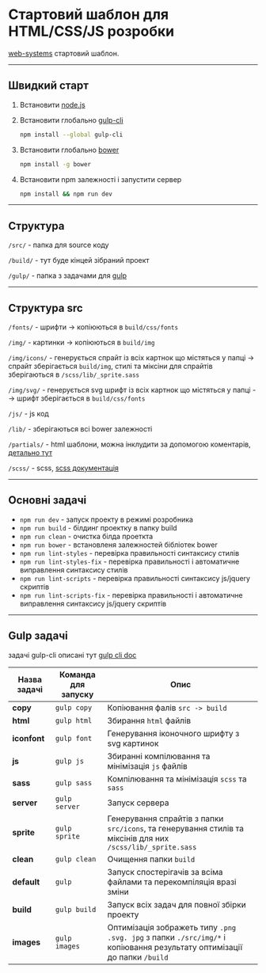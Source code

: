 # Стартовий шаблон для HTML/CSS/JS розробки
[web-systems](http://web-systems.solutions/) стартовий шаблон.
***

## Швидкий старт

1.  Встановити [node.js](https://nodejs.org)
2.  Встановити глобально [gulp-cli](https://gulpjs.com/docs/en/getting-started/quick-start)

	```sh
	npm install --global gulp-cli
	```

3.  Встановити глобально [bower](https://bower.io/)

	```sh
	npm install -g bower
	```

4. Встановити npm залежності і запустити сервер

   ```sh
   npm install && npm run dev
   ```
***

## Структура
`/src/` - папка для source коду

`/build/` -  тут буде кінцей зібраний проект

`/gulp/` - папка з задачами для [gulp](http://gulpjs.com/)
***

## Структура src
`/fonts/` - шрифти -> копіюються в `build/css/fonts`

`/img/` -  картинки -> копіюються в `build/img`

`/img/icons/` - генерується спрайт із всіх картнок що містяться у папці -> спрайт зберігається `build/img`, стилі та міксіни для спрайтів зберігаються в `/scss/lib/_sprite.sass`

`/img/svg/` -  генерується svg шрифт із всіх картнок що містяться у папці --> шрифт зберігається в `build/css/fonts`

`/js/` - js код

`/lib/` - зберігаються всі bower залежності

`/partials/` - html шаблони, можна інклудити за допомогою коментарів, [детально тут](https://www.npmjs.com/package/gulp-file-include)

`/scss/` - scss, [scss документація](http://sass-lang.com/)
***

## Основні задачі

- `npm run dev` - запуск проекту в режимі розробника
- `npm run build` - білдинг проектку в папку build
- `npm run clean` - очистка білда проеткта
- `npm run bower` - встановленя залежностей бібліотек bower
- `npm run lint-styles` - перевірка правильності синтаксису стилів
- `npm run lint-styles-fix` - перевірка правильності і автоматичне виправлення синтаксису стилів
- `npm run lint-scripts` - перевірка правильності синтаксису js/jquery скриптів
- `npm run lint-scripts-fix` - перевірка правильності і автоматичне виправлення синтаксису js/jquery скриптів

***

## Gulp задачі

задачі gulp-cli описані тут [gulp cli doc](https://github.com/gulpjs/gulp/blob/master/docs/CLI.md)

Назва задачі  | Команда для запуску  | Опис
------------- | -------------------- | -----
**copy**      | `gulp copy`          | Копіювання фалів `src -> build`
**html**      | `gulp html`          | Збирання `html` файлів
**iconfont**  | `gulp font`          | Генерування іконочного шрифту з svg картинок
**js**        | `gulp js`            | Збиранні компілювання та мінімізація `js` файлів
**sass**      | `gulp sass`          | Компілювання та мінімізація `scss` та `sass`
**server**    | `gulp server`        | Запуск сервера
**sprite**    | `gulp sprite`        | Генерування спрайтів з папки `src/icons`, та генерування стилів та міксінів для них `/scss/lib/_sprite.sass`
**clean**     | `gulp clean`         | Очищення папки `build`
**default**   | `gulp`               | Запуск спостерігачів за всіма файлами та перекомпіляція вразі зміни
**build**     | `gulp build`         | Запуск всіх задач для повної збірки проекту
**images**    | `gulp images`        | Оптимізація зображеть типу `.png .svg. jpg` з папки `./src/img/*` і копіювання результату оптимізації до папки `/build`

